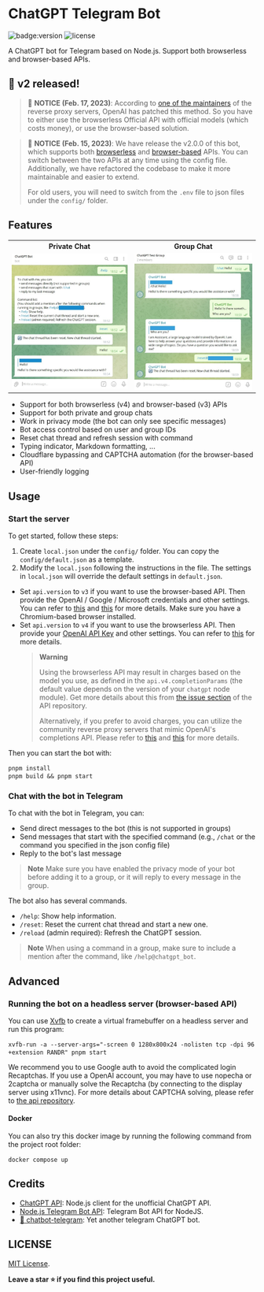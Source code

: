 # ChatGPT Telegram Bot

![badge:version](https://img.shields.io/badge/version-2.0.0-brightgreen)
![license](https://img.shields.io/badge/license-MIT-green)

A ChatGPT bot for Telegram based on Node.js. Support both browserless and browser-based APIs.

## 🎉 v2 released!

> 🔔 **NOTICE (Feb. 17, 2023)**: According to [one of the maintainers](https://github.com/waylaidwanderer/node-chatgpt-api#updates) of the reverse proxy servers, OpenAI has patched this method. So you have to either use the browserless Official API with official models (which costs money), or use the browser-based solution.

> 🔔 **NOTICE (Feb. 15, 2023)**: We have release the v2.0.0 of this bot, which supports both [browserless](https://github.com/transitive-bullshit/chatgpt-api) and [browser-based](https://github.com/transitive-bullshit/chatgpt-api/tree/v3) APIs. You can switch between the two APIs at any time using the config file. Additionally, we have refactored the codebase to make it more maintainable and easier to extend.
>
> For old users, you will need to switch from the `.env` file to json files under the `config/` folder.


## Features

<table>
  <tr>
    <th>Private Chat</th>
    <th>Group Chat</th>
  </tr>
  <tr>
    <td><img src="./assets/private_chat.jpg" /></td>
    <td><img src="./assets/group_chat.jpg" /></td>
  </tr>
</table>

- Support for both browserless (v4) and browser-based (v3) APIs
- Support for both private and group chats
- Work in privacy mode (the bot can only see specific messages)
- Bot access control based on user and group IDs
- Reset chat thread and refresh session with command
- Typing indicator, Markdown formatting, ...
- Cloudflare bypassing and CAPTCHA automation (for the browser-based API)
- User-friendly logging

## Usage

### Start the server

To get started, follow these steps:

1. Create `local.json` under the `config/` folder. You can copy the `config/default.json` as a template.
2. Modify the `local.json` following the instructions in the file. The settings in `local.json` will override the default settings in `default.json`.
  - Set `api.version` to `v3` if you want to use the browser-based API. Then provide the OpenAI / Google / Microsoft credentials and other settings. You can refer to [this](https://github.com/transitive-bullshit/chatgpt-api/tree/v3#authentication) and [this](https://github.com/transitive-bullshit/chatgpt-api/blob/v3/docs/classes/ChatGPTAPIBrowser.md#parameters) for more details. Make sure you have a Chromium-based browser installed.
  - Set `api.version` to `v4` if you want to use the browserless API. Then provide your [OpenAI API Key](https://platform.openai.com/overview) and other settings. You can refer to [this](https://github.com/transitive-bullshit/chatgpt-api/blob/main/docs/classes/ChatGPTAPI.md#parameters) for more details.
    > **Warning**
    >
    > Using the browserless API may result in charges based on the model you use, as defined in the `api.v4.completionParams` (the default value depends on the version of your `chatgpt` node module). Get more details about this from [the issue section](https://github.com/transitive-bullshit/chatgpt-api/issues) of the API repository.
    >
    > Alternatively, if you prefer to avoid charges, you can utilize the community reverse proxy servers that mimic OpenAI's completions API. Please refer to [this](https://github.com/transitive-bullshit/chatgpt-api/blob/main/demos/demo-reverse-proxy.ts) and [this](https://github.com/waylaidwanderer/node-chatgpt-api#using-a-reverse-proxy) for more details.

Then you can start the bot with:

```shell
pnpm install
pnpm build && pnpm start
```

### Chat with the bot in Telegram

To chat with the bot in Telegram, you can:

- Send direct messages to the bot (this is not supported in groups)
- Send messages that start with the specified command (e.g., `/chat` or the command you specified in the json config file)
- Reply to the bot's last message

> **Note** Make sure you have enabled the privacy mode of your bot before adding it to a group, or it will reply to every message in the group.

The bot also has several commands.

- `/help`: Show help information.
- `/reset`: Reset the current chat thread and start a new one.
- `/reload` (admin required): Refresh the ChatGPT session.

> **Note** When using a command in a group, make sure to include a mention after the command, like `/help@chatgpt_bot`.


## Advanced

### Running the bot on a headless server (browser-based API)

You can use [Xvfb](https://www.x.org/releases/X11R7.6/doc/man/man1/Xvfb.1.xhtml) to create a virtual framebuffer on a headless server and run this program:

```shell
xvfb-run -a --server-args="-screen 0 1280x800x24 -nolisten tcp -dpi 96 +extension RANDR" pnpm start
```

We recommend you to use Google auth to avoid the complicated login Recaptchas. If you use a OpenAI account, you may have to use nopecha or 2captcha or manually solve the Recaptcha (by connecting to the display server using x11vnc). For more details about CAPTCHA solving, please refer to [the api repository](https://github.com/transitive-bullshit/chatgpt-api/tree/v3#captchas).

#### Docker

You can also try this docker image by running the following command from the project root folder:

```shell
docker compose up
```

## Credits

- [ChatGPT API](https://github.com/transitive-bullshit/chatgpt-api): Node.js client for the unofficial ChatGPT API.
- [Node.js Telegram Bot API](https://github.com/yagop/node-telegram-bot-api): Telegram Bot API for NodeJS.
- [🤖️ chatbot-telegram](https://github.com/Ciyou/chatbot-telegram): Yet another telegram ChatGPT bot.

## LICENSE

[MIT License](LICENSE).

**Leave a star ⭐ if you find this project useful.**
